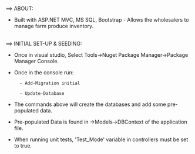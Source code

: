 ==> ABOUT:

- Built with ASP.NET MVC, MS SQL, Bootstrap - Allows the wholesalers to manage farm produce inventory.


<br />
==> INITIAL SET-UP & SEEDING:

- Once in visual studio, Select Tools->Nuget Package Manager->Package Manager Console.

- Once in the console run:

		- Add-Migration initial

		- Update-Database
  
- The commands above will create the databases and add some pre-populated data.

- Pre-populated Data is found in ->Models->DBContext of the application file.

- When running unit tests, 'Test_Mode' variable in controllers must be set to true.
<br /><br />
